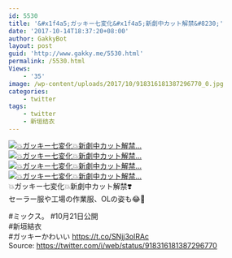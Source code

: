 ```yaml
---
id: 5530
title: '&#x1f4a5;ガッキー七変化&#x1f4a5;新劇中カット解禁&#8230;'
date: '2017-10-14T18:37:20+08:00'
author: GakkyBot
layout: post
guid: 'http://www.gakky.me/5530.html'
permalink: /5530.html
Views:
    - '35'
image: /wp-content/uploads/2017/10/918316181387296770_0.jpg
categories:
    - twitter
tags:
    - twitter
    - 新垣结衣
---
```


[![💥ガッキー七変化💥新劇中カット解禁...](http://www.yui-aragaki.org/wp-content/uploads/2017/10/918316181387296770_0.jpg)](http://www.yui-aragaki.org/wp-content/uploads/2017/10/918316181387296770_0.jpg)  
[![💥ガッキー七変化💥新劇中カット解禁...](http://www.yui-aragaki.org/wp-content/uploads/2017/10/918316181387296770_1.jpg)](http://www.yui-aragaki.org/wp-content/uploads/2017/10/918316181387296770_1.jpg)  
[![💥ガッキー七変化💥新劇中カット解禁...](http://www.yui-aragaki.org/wp-content/uploads/2017/10/918316181387296770_2.jpg)](http://www.yui-aragaki.org/wp-content/uploads/2017/10/918316181387296770_2.jpg)  
[![💥ガッキー七変化💥新劇中カット解禁...](http://www.yui-aragaki.org/wp-content/uploads/2017/10/918316181387296770_3.jpg)](http://www.yui-aragaki.org/wp-content/uploads/2017/10/918316181387296770_3.jpg)  
💥ガッキー七変化💥新劇中カット解禁❣️  
セーラー服や工場の作業服、OLの姿も😂👏

\#ミックス。 #10月21日公開  
\#新垣結衣  
\#ガッキーかわいい https://t.co/SNjj3olRAc  
Source: <https://twitter.com/i/web/status/918316181387296770>
